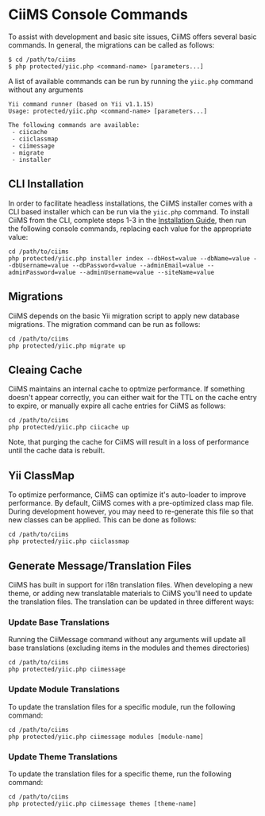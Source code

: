 # CiiMS Console Commands

To assist with development and basic site issues, CiiMS offers several basic commands. In general, the migrations can be called as follows:

```
$ cd /path/to/ciims
$ php protected/yiic.php <command-name> [parameters...]
```

A list of available commands can be run by running the ```yiic.php``` command without any arguments
```
Yii command runner (based on Yii v1.1.15)
Usage: protected/yiic.php <command-name> [parameters...]

The following commands are available:
 - ciicache
 - ciiclassmap
 - ciimessage
 - migrate
 - installer
```

## CLI Installation

In order to facilitate headless installations, the CiiMS installer comes with a CLI based installer which can be run via the ```yiic.php``` command. To install CiiMS from the CLI, complete steps 1-3 in the [Installation Guide](/installation.html#installing-ciims-cli-installation), then run the following console commands, replacing each value for the appropriate value:

```
cd /path/to/ciims
php protected/yiic.php installer index --dbHost=value --dbName=value --dbUsername=value --dbPassword=value --adminEmail=value --adminPassword=value --adminUsername=value --siteName=value
```

## Migrations

CiiMS depends on the basic Yii migration script to apply new database migrations. The migration command can be run as follows:

```
cd /path/to/ciims
php protected/yiic.php migrate up
```

## Cleaing Cache

CiiMS maintains an internal cache to optmize performance. If something doesn't appear correctly, you can either wait for the TTL on the cache entry to expire, or manually expire all cache entries for CiiMS as follows:

```
cd /path/to/ciims
php protected/yiic.php ciicache up
```

Note, that purging the cache for CiiMS will result in a loss of performance until the cache data is rebuilt.

## Yii ClassMap

To optimize performance, CiiMS can optimize it's auto-loader to improve performance. By default, CiiMS comes with a pre-optimized class map file. During development however, you may need to re-generate this file so that new classes can be applied. This can be done as follows:

```
cd /path/to/ciims
php protected/yiic.php ciiclassmap
```

## Generate Message/Translation Files

CiiMS has built in support for i18n translation files. When developing a new theme, or adding new translatable materials to CiiMS you'll need to update the translation files. The translation can be updated in three different ways:

### Update Base Translations

Running the CiiMessage command without any arguments will update all base translations (excluding items in the modules and themes directories)

```
cd /path/to/ciims
php protected/yiic.php ciimessage
```

### Update Module Translations

To update the translation files for a specific module, run the following command:

```
cd /path/to/ciims
php protected/yiic.php ciimessage modules [module-name]
```

### Update Theme Translations

To update the translation files for a specific theme, run the following command:
```
cd /path/to/ciims
php protected/yiic.php ciimessage themes [theme-name]
```
